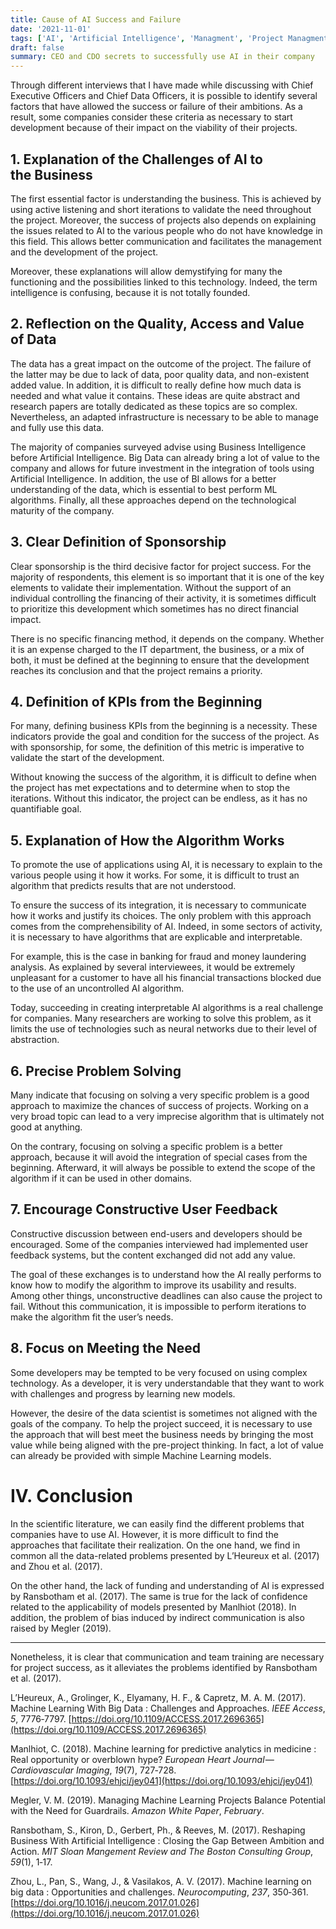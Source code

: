 ```yaml
---
title: Cause of AI Success and Failure
date: '2021-11-01'
tags: ['AI', 'Artificial Intelligence', 'Managment', 'Project Managment']
draft: false
summary: CEO and CDO secrets to successfully use AI in their company
---
```


Through different interviews that I have made while discussing with Chief Executive Officers and Chief Data Officers, it is possible to identify several factors that have allowed the success or failure of their ambitions. As a result, some companies consider these criteria as necessary to start development because of their impact on the viability of their projects.

## 1\. Explanation of the Challenges of AI to the Business

The first essential factor is understanding the business. This is achieved by using active listening and short iterations to validate the need throughout the project. Moreover, the success of projects also depends on explaining the issues related to AI to the various people who do not have knowledge in this field. This allows better communication and facilitates the management and the development of the project.

Moreover, these explanations will allow demystifying for many the functioning and the possibilities linked to this technology. Indeed, the term intelligence is confusing, because it is not totally founded.

## 2\. Reflection on the Quality, Access and Value of Data

The data has a great impact on the outcome of the project. The failure of the latter may be due to lack of data, poor quality data, and non-existent added value. In addition, it is difficult to really define how much data is needed and what value it contains. These ideas are quite abstract and research papers are totally dedicated as these topics are so complex. Nevertheless, an adapted infrastructure is necessary to be able to manage and fully use this data.

The majority of companies surveyed advise using Business Intelligence before Artificial Intelligence. Big Data can already bring a lot of value to the company and allows for future investment in the integration of tools using Artificial Intelligence. In addition, the use of BI allows for a better understanding of the data, which is essential to best perform ML algorithms. Finally, all these approaches depend on the technological maturity of the company.

## 3\. Clear Definition of Sponsorship

Clear sponsorship is the third decisive factor for project success. For the majority of respondents, this element is so important that it is one of the key elements to validate their implementation. Without the support of an individual controlling the financing of their activity, it is sometimes difficult to prioritize this development which sometimes has no direct financial impact.

There is no specific financing method, it depends on the company. Whether it is an expense charged to the IT department, the business, or a mix of both, it must be defined at the beginning to ensure that the development reaches its conclusion and that the project remains a priority.

## 4\. Definition of KPIs from the Beginning

For many, defining business KPIs from the beginning is a necessity. These indicators provide the goal and condition for the success of the project. As with sponsorship, for some, the definition of this metric is imperative to validate the start of the development.

Without knowing the success of the algorithm, it is difficult to define when the project has met expectations and to determine when to stop the iterations. Without this indicator, the project can be endless, as it has no quantifiable goal.

## 5\. Explanation of How the Algorithm Works

To promote the use of applications using AI, it is necessary to explain to the various people using it how it works. For some, it is difficult to trust an algorithm that predicts results that are not understood.

To ensure the success of its integration, it is necessary to communicate how it works and justify its choices. The only problem with this approach comes from the comprehensibility of AI. Indeed, in some sectors of activity, it is necessary to have algorithms that are explicable and interpretable.

For example, this is the case in banking for fraud and money laundering analysis. As explained by several interviewees, it would be extremely unpleasant for a customer to have all his financial transactions blocked due to the use of an uncontrolled AI algorithm.

Today, succeeding in creating interpretable AI algorithms is a real challenge for companies. Many researchers are working to solve this problem, as it limits the use of technologies such as neural networks due to their level of abstraction.

## 6\. Precise Problem Solving

Many indicate that focusing on solving a very specific problem is a good approach to maximize the chances of success of projects. Working on a very broad topic can lead to a very imprecise algorithm that is ultimately not good at anything.

On the contrary, focusing on solving a specific problem is a better approach, because it will avoid the integration of special cases from the beginning. Afterward, it will always be possible to extend the scope of the algorithm if it can be used in other domains.

## 7\. Encourage Constructive User Feedback

Constructive discussion between end-users and developers should be encouraged. Some of the companies interviewed had implemented user feedback systems, but the content exchanged did not add any value.

The goal of these exchanges is to understand how the AI really performs to know how to modify the algorithm to improve its usability and results. Among other things, unconstructive deadlines can also cause the project to fail. Without this communication, it is impossible to perform iterations to make the algorithm fit the user’s needs.

## 8\. Focus on Meeting the Need

Some developers may be tempted to be very focused on using complex technology. As a developer, it is very understandable that they want to work with challenges and progress by learning new models.

However, the desire of the data scientist is sometimes not aligned with the goals of the company. To help the project succeed, it is necessary to use the approach that will best meet the business needs by bringing the most value while being aligned with the pre-project thinking. In fact, a lot of value can already be provided with simple Machine Learning models.

# IV. Conclusion

In the scientific literature, we can easily find the different problems that companies have to use AI. However, it is more difficult to find the approaches that facilitate their realization. On the one hand, we find in common all the data-related problems presented by L’Heureux et al. (2017) and Zhou et al. (2017).

On the other hand, the lack of funding and understanding of AI is expressed by Ransbotham et al. (2017). The same is true for the lack of confidence related to the applicability of models presented by Manlhiot (2018). In addition, the problem of bias induced by indirect communication is also raised by Megler (2019).

---

Nonetheless, it is clear that communication and team training are necessary for project success, as it alleviates the problems identified by Ransbotham et al. (2017).

L’Heureux, A., Grolinger, K., Elyamany, H. F., & Capretz, M. A. M. (2017). Machine Learning With Big Data : Challenges and Approaches. _IEEE Access_, _5_, 7776‑7797. [https://doi.org/10.1109/ACCESS.2017.2696365](https://doi.org/10.1109/ACCESS.2017.2696365)

Manlhiot, C. (2018). Machine learning for predictive analytics in medicine : Real opportunity or overblown hype? _European Heart Journal — Cardiovascular Imaging_, _19_(7), 727‑728. [https://doi.org/10.1093/ehjci/jey041](https://doi.org/10.1093/ehjci/jey041)

Megler, V. M. (2019). Managing Machine Learning Projects Balance Potential with the Need for Guardrails. _Amazon White Paper_, _February_.

Ransbotham, S., Kiron, D., Gerbert, Ph., & Reeves, M. (2017). Reshaping Business With Artificial Intelligence : Closing the Gap Between Ambition and Action. _MIT Sloan Mangement Review and The Boston Consulting Group_, _59_(1), 1‑17.

Zhou, L., Pan, S., Wang, J., & Vasilakos, A. V. (2017). Machine learning on big data : Opportunities and challenges. _Neurocomputing_, _237_, 350‑361. [https://doi.org/10.1016/j.neucom.2017.01.026](https://doi.org/10.1016/j.neucom.2017.01.026)

